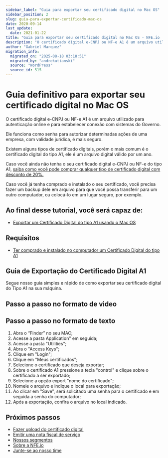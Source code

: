 ```yaml
---
sidebar_label: "Guia para exportar seu certificado digital no Mac OS"
sidebar_position: 2
slug: guia-para-exportar-certificado-mac-os
date: 2020-09-14
last_update:
  date: 2021-01-22
title: "Guia para exportar seu certificado digital no Mac OS - NFE.io | Docs"
description: "O certificado digital e-CNPJ ou NF-e A1 é um arquivo utilizado para autenticação online e para estabelecer conexão com sistemas do Governo."
author: "Gabriel Marquez"
migration_info:
  migrated_on: "2025-08-18 03:18:51"
  migrated_by: "andrekutianski"
  source: "WordPress"
  source_id: 515
---
```


# Guia definitivo para exportar seu certificado digital no Mac OS

O certificado digital e-CNPJ ou NF-e A1 é um arquivo utilizado para autenticação online e para estabelecer conexão com sistemas do Governo.

Ele funciona como senha para autorizar determinadas ações de uma empresa, com validade jurídica, é mais seguro.

Existem alguns tipos de certificado digitais, porém o mais comum é o certificado digital do tipo A1, ele é um arquivo digital válido por um ano.

Caso você ainda não tenha o seu certificado digital e-CNPJ ou NF-e do tipo A1, [saiba como você pode comprar qualquer tipo de certificado digital com desconto de 20%.][8]

Caso você já tenha comprado e instalado o seu certificado, você precisa fazer um backup dele em arquivo para que você possa transferir para um outro computador, ou colocá-lo em um lugar seguro, por exemplo.

## Ao final desse tutorial, você será capaz de:

* [Exportar um Certificado Digital do tipo A1 usando o Mac OS][9]

## Requisitos

* [Ter comprado e instalado no computador um Certificado Digital do tipo A1][10]

## Guia de Exportação do Certificado Digital A1

Segue nosso guia simples e rápido de como exportar seu certificado digital do Tipo A1 na sua máquina.

## Passo a passo no formato de video

## Passo a passo no formato de texto

1. Abra o “Finder” no seu MAC;
2. Acesse a pasta Application" em seguida;
3. Acesse a pasta "Utilities";
4. Abra o "Access Keys";
5. Clique em "Login";
6. Clique em "Meus certificados";
7. Selecione o certificado que deseja exportar;
8. Sobre o certificado A1 pressione a tecla "control" e clique sobre o certificado a ser exportado;
9. Selecione a opção export "nome do certificado";
10. Nomeie o arquivo e indique o local para exportação;
11. Ao clicar em "Save", será solicitado uma senha para o certificado e em seguida a senha do computador;
12. Após a exportação, confira o arquivo no local indicado.

## Próximos passos

* [Fazer upload do certificado digital][11]
* [Emitir uma nota fiscal de serviço][12]
* [Nossos segmentos][13]
* [Sobre a NFE.io][14]
* [Junte-se ao nosso time][15]

[1]: #Guia%5Fdefinitivo%5Fpara%5Fexportar%5Fseu%5Fcertificado%5Fdigital%5Fno%5FMac%5FOS
[2]: #Ao%5Ffinal%5Fdesse%5Ftutorial%5Fvoce%5Fsera%5Fcapaz%5Fde
[3]: #Requisitos
[4]: #Guia%5Fde%5FExportacao%5Fdo%5FCertificado%5FDigital%5FA1
[5]: #Passo%5Fa%5Fpasso%5Fno%5Fformato%5Fde%5Fvideo
[6]: #Passo%5Fa%5Fpasso%5Fno%5Fformato%5Fde%5Ftexto
[7]: #Proximos%5Fpassos
[8]: https://p.nfe.io/pt-br/certificado-digital-20off
[9]: https://nfe.io/docs/documentacao/certificado-digital/guia-para-exportar-certificado-mac-os/#Guia%5Fde%5FExportacao%5Fdo%5FCertificado%5FDigital%5FA1
[10]: https://nfe.io/docs/documentacao/certificado-digital/conceitos/
[11]: https://nfe.io/docs/nossa-plataforma/upload-certificado/
[12]: https://nfe.io/docs/nossa-plataforma/nota-fiscal-servico/emitir-nota-servico/
[13]: https://nfe.io/segmentos/
[14]: https://nfe.io/sobre/
[15]: https://nfe.io/carreira/